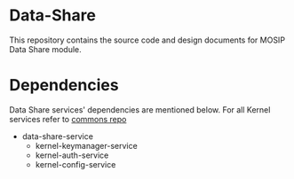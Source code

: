 # Data-Share

This repository contains the source code and design documents for MOSIP Data Share module.

# Dependencies
Data Share services' dependencies are mentioned below.  For all Kernel services refer to [commons repo](https://github.com/mosip/commons)

* data-share-service
    * kernel-keymanager-service
    * kernel-auth-service
    * kernel-config-service

